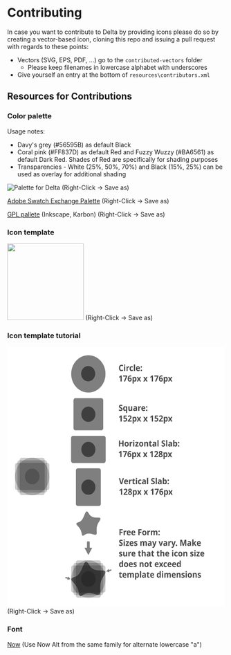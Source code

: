 # Contributing
In case you want to contribute to Delta by providing icons please do so by creating a vector-based icon, cloning this repo and issuing a pull request with regards to these points:
- Vectors (SVG, EPS, PDF, ...) go to the `contributed-vectors` folder
	-  Please keep filenames in lowercase alphabet with underscores
- Give yourself an entry at the bottom of `resources\contributors.xml`

## Resources for Contributions
### Color palette
Usage notes:
- Davy's grey (#56595B) as default Black
- Coral pink (#FF837D) as default Red and Fuzzy Wuzzy (#BA6561) as default Dark Red. Shades of Red are specifically for shading purposes
- Transparencies - White (25%, 50%, 70%) and Black (15%, 25%) can be used as overlay for additional shading

![Palette for Delta](https://github.com/Delta-Icons/Windows/raw/master/resources/Palette.svg) (Right-Click &rarr; Save as)

[Adobe Swatch Exchange Palette](https://github.com/Delta-Icons/Windows/raw/master/resources/Palette.ase) (Right-Click &rarr; Save as)

[GPL pallete](https://github.com/Delta-Icons/Windows/raw/master/resources/Palette.gpl) (Inkscape, Karbon) (Right-Click &rarr; Save as)

### Icon template
<img src="https://github.com/Delta-Icons/Windows/raw/master/resources/template.svg" width="177" height="177">
(Right-Click &rarr; Save as)

### Icon template tutorial
<img src="https://github.com/Delta-Icons/Windows/raw/master/resources/template_tutorial.svg" width="547,705" height="600">
(Right-Click &rarr; Save as)

### Font
[Now](https://www.1001fonts.com/now-font.html) (Use Now Alt from the same family for alternate lowercase "a")
